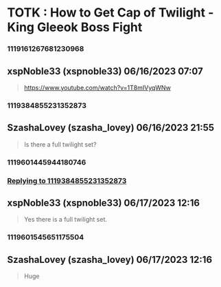 # TOTK : How to Get Cap of Twilight - King Gleeok Boss Fight
### 1119161267681230968
## xspNoble33 (xspnoble33) 06/16/2023 07:07 

> https://www.youtube.com/watch?v=1T8mIVyqWNw

### 1119384855231352873
## SzashaLovey (szasha_lovey) 06/16/2023 21:55 

> Is there a full twilight set?

### 1119601445944180746
### [Replying to 1119384855231352873](#1119384855231352873)
## xspNoble33 (xspnoble33) 06/17/2023 12:16 

> Yes there is a full twilight set.

### 1119601545651175504
## SzashaLovey (szasha_lovey) 06/17/2023 12:16 

> Huge

